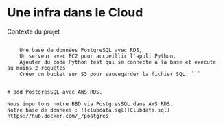 # Une infra dans le Cloud

Contexte du projet

``` Utiliser et mettre en place sur AWS :

    Une base de données PostgreSQL avec RDS,
    Un serveur avec EC2 pour accueillir l'appli Python,
    Ajouter du code Python test qui se connecte à la base et exécute au moins 2 requêtes 
    Créer un bucket sur S3 pour sauvegarder la fichier SQL. ```


# bdd PostgresSQL avec AWS RDS.

Nous importons notre BBD via PostgresSQL dans AWS RDS.
Notre base de données : ![clubdata.sql](Clubdata.sql)
https://hub.docker.com/_/postgres
